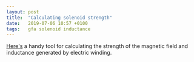 ```yaml
---
layout: post
title:  "Calculating solenoid strength"
date:   2019-07-06 10:57 +0100
tags:   gfa solenoid inductance
---
```


[Here's](http://www.calctool.org/CALC/phys/electromagnetism/solenoid) a handy tool for calculating the strength of the magnetic field and inductance generated by electric winding.
